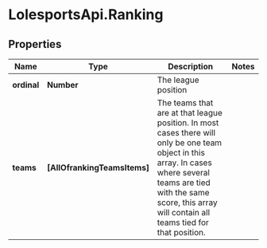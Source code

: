 # LolesportsApi.Ranking

## Properties
Name | Type | Description | Notes
------------ | ------------- | ------------- | -------------
**ordinal** | **Number** | The league position | 
**teams** | **[AllOfrankingTeamsItems]** | The teams that are at that league position.  In most cases there will only be one team object in this array. In cases where several teams are tied with the same score, this array will contain all teams tied for that position.  | 
